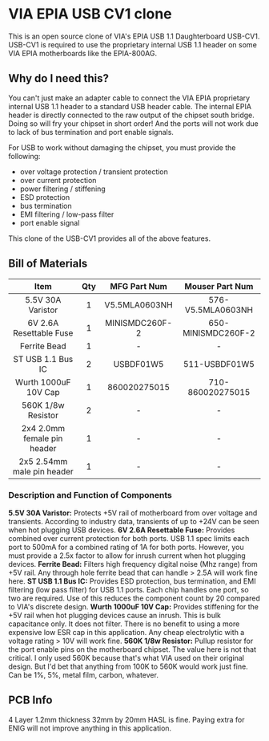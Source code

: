 # VIA EPIA USB CV1 clone
This is an open source clone of VIA's EPIA USB 1.1 Daughterboard USB-CV1. USB-CV1 is required to use the proprietary internal USB 1.1 header on some VIA EPIA motherboards like the EPIA-800AG.

## Why do I need this?
You can't just make an adapter cable to connect the VIA EPIA proprietary internal USB 1.1 header to a standard USB header cable. The internal EPIA header is directly connected to the raw output of the chipset south bridge. Doing so will fry your chipset in short order! And the ports will not work due to lack of bus termination and port enable signals.

For USB to work without damaging the chipset, you must provide the following:
* over voltage protection / transient protection
* over current protection
* power filtering / stiffening
* ESD protection
* bus termination
* EMI filtering / low-pass filter
* port enable signal

This clone of the USB-CV1 provides all of the above features.

## Bill of Materials
**Item**|**Qty**|**MFG Part Num**|**Mouser Part Num**
:-----:|:-----:|:-----:|:-----:
5.5V 30A Varistor|1|V5.5MLA0603NH|576-V5.5MLA0603NH
6V 2.6A Resettable Fuse|1|MINISMDC260F-2|650-MINISMDC260F-2
Ferrite Bead|1|-|-
ST USB 1.1 Bus IC|2|USBDF01W5|511-USBDF01W5
Wurth 1000uF 10V Cap|1|860020275015|710-860020275015
560K 1/8w Resistor|2|-|-
2x4 2.0mm female pin header|1|-|-
2x5 2.54mm male pin header|1|-|-

### Description and Function of Components
**5.5V 30A Varistor:** Protects +5V rail of motherboard from over voltage and transients. According to industry data, transients of up to +24V can be seen when hot plugging USB devices.
**6V 2.6A Resettable Fuse:** Provides combined over current protection for both ports. USB 1.1 spec limits each port to 500mA for a combined rating of 1A for both ports. However, you must provide a 2.5x factor to allow for inrush current when hot plugging devices.
**Ferrite Bead:** Filters high frequency digital noise (Mhz range) from +5V rail. Any through hole ferrite bead that can handle > 2.5A will work fine here.
**ST USB 1.1 Bus IC:** Provides ESD protection, bus termination, and EMI filtering (low pass filter) for USB 1.1 ports. Each chip handles one port, so two are required. Use of this reduces the component count by 20 compared to VIA's discrete design.
**Wurth 1000uF 10V Cap:** Provides stiffening for the +5V rail when hot plugging devices cause an inrush. This is bulk capacitance only. It does not filter. There is no benefit to using a more expensive low ESR cap in this application. Any cheap electrolytic with a voltage rating > 10V will work fine.
**560K 1/8w Resistor:** Pullup resistor for the port enable pins on the motherboard chipset. The value here is not that critical. I only used 560K because that's what VIA used on their original design. But I'd bet that anything from 100K to 560K would work just fine. Can be 1%, 5%, metal film, carbon, whatever.

## PCB Info
4 Layer
1.2mm thickness
32mm by 20mm
HASL is fine. Paying extra for ENIG will not improve anything in this application.
